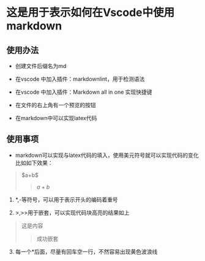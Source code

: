 # 这是用于表示如何在Vscode中使用markdown

## 使用办法

* 创建文件后缀名为md
  
* 在vscode 中加入插件：markdownlint，用于检测语法
* 在vscode 中加入插件：Markdown all in one 实现快捷键
* 在文件的右上角有一个预览的按钮
* 在markdown中可以实现latex代码
  
## 使用事项

* markdown可以实现与latex代码的填入，使用美元符号就可以实现代码的变化
 比如如下效果：

> \$a+b\$
>> $a+b$

1. *,-等符号，可以用于表示开头的编码着重号
  
2. \>,>>用于嵌套，可以实现代码块高亮的结果如上

> 这是内容
>> 成功嵌套

3. 每一个*后面，尽量有回车空一行，不然容易出现黄色波浪线
